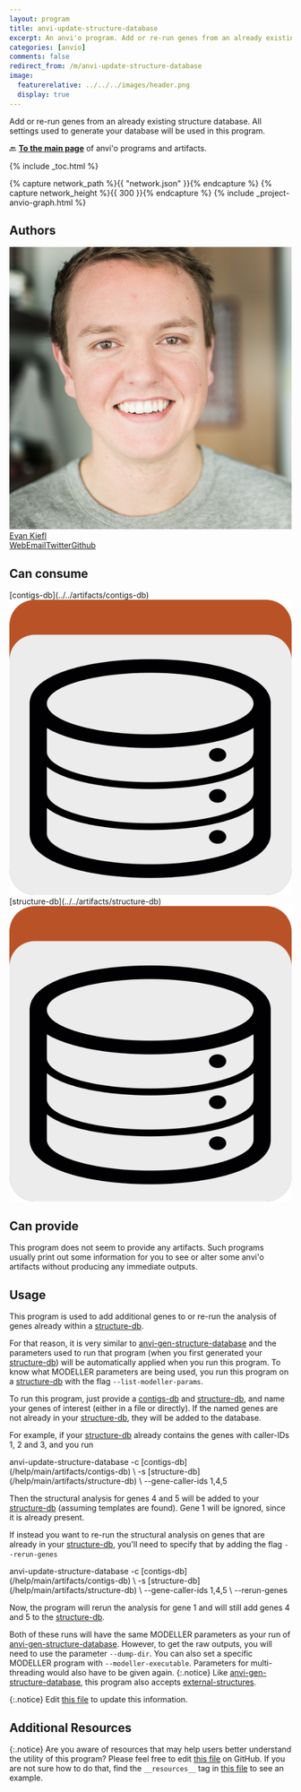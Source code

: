 ```yaml
---
layout: program
title: anvi-update-structure-database
excerpt: An anvi'o program. Add or re-run genes from an already existing structure database.
categories: [anvio]
comments: false
redirect_from: /m/anvi-update-structure-database
image:
  featurerelative: ../../../images/header.png
  display: true
---
```


Add or re-run genes from an already existing structure database. All settings used to generate your database will be used in this program.

🔙 **[To the main page](../../)** of anvi'o programs and artifacts.


{% include _toc.html %}
<div id="svg" class="subnetwork"></div>
{% capture network_path %}{{ "network.json" }}{% endcapture %}
{% capture network_height %}{{ 300 }}{% endcapture %}
{% include _project-anvio-graph.html %}


## Authors

<div class="anvio-person"><div class="anvio-person-info"><div class="anvio-person-photo"><img class="anvio-person-photo-img" src="../../images/authors/ekiefl.jpg" /></div><div class="anvio-person-info-box"><a href="/people/ekiefl" target="_blank"><span class="anvio-person-name">Evan Kiefl</span></a><div class="anvio-person-social-box"><a href="http://ekiefl.github.io" class="person-social" target="_blank"><i class="fa fa-fw fa-home"></i>Web</a><a href="mailto:kiefl.evan@gmail.com" class="person-social" target="_blank"><i class="fa fa-fw fa-envelope-square"></i>Email</a><a href="http://twitter.com/evankiefl" class="person-social" target="_blank"><i class="fa fa-fw fa-twitter-square"></i>Twitter</a><a href="http://github.com/ekiefl" class="person-social" target="_blank"><i class="fa fa-fw fa-github"></i>Github</a></div></div></div></div>



## Can consume


<p style="text-align: left" markdown="1"><span class="artifact-r">[contigs-db](../../artifacts/contigs-db) <img src="../../images/icons/DB.png" class="artifact-icon-mini" /></span> <span class="artifact-r">[structure-db](../../artifacts/structure-db) <img src="../../images/icons/DB.png" class="artifact-icon-mini" /></span></p>


## Can provide


This program does not seem to provide any artifacts. Such programs usually print out some information for you to see or alter some anvi'o artifacts without producing any immediate outputs.


## Usage


This program is used to add additional genes to or re-run the analysis of genes already within a <span class="artifact-n">[structure-db](/help/main/artifacts/structure-db)</span>.

For that reason, it is very similar to <span class="artifact-p">[anvi-gen-structure-database](/help/main/programs/anvi-gen-structure-database)</span> and the parameters used to run that program (when you first generated your <span class="artifact-n">[structure-db](/help/main/artifacts/structure-db)</span>) will be automatically applied when you run this program. To know what MODELLER parameters are being used, you run this program on a <span class="artifact-n">[structure-db](/help/main/artifacts/structure-db)</span> with the flag `--list-modeller-params`. 

To run this program, just provide a <span class="artifact-n">[contigs-db](/help/main/artifacts/contigs-db)</span> and <span class="artifact-n">[structure-db](/help/main/artifacts/structure-db)</span>, and name your genes of interest (either in a file or directly). If the named genes are not already in your <span class="artifact-n">[structure-db](/help/main/artifacts/structure-db)</span>, they will be added to the database. 

For example, if your <span class="artifact-n">[structure-db](/help/main/artifacts/structure-db)</span> already contains the genes with caller-IDs 1, 2 and 3, and you run

<div class="codeblock" markdown="1">
anvi&#45;update&#45;structure&#45;database &#45;c <span class="artifact&#45;n">[contigs&#45;db](/help/main/artifacts/contigs&#45;db)</span> \
                               &#45;s <span class="artifact&#45;n">[structure&#45;db](/help/main/artifacts/structure&#45;db)</span> \
                               &#45;&#45;gene&#45;caller&#45;ids 1,4,5
</div>

Then the structural analysis for genes 4 and 5 will be added to your <span class="artifact-n">[structure-db](/help/main/artifacts/structure-db)</span> (assuming templates are found). Gene 1 will be ignored, since it is already present.

If instead you want to re-run the structural analysis on genes that are already in your <span class="artifact-n">[structure-db](/help/main/artifacts/structure-db)</span>, you'll need to specify that by adding the flag `--rerun-genes`

<div class="codeblock" markdown="1">
anvi&#45;update&#45;structure&#45;database &#45;c <span class="artifact&#45;n">[contigs&#45;db](/help/main/artifacts/contigs&#45;db)</span> \
                               &#45;s <span class="artifact&#45;n">[structure&#45;db](/help/main/artifacts/structure&#45;db)</span> \
                               &#45;&#45;gene&#45;caller&#45;ids 1,4,5 \
                               &#45;&#45;rerun&#45;genes
</div>

Now, the program will rerun the analysis for gene 1 and will still add genes 4 and 5 to the <span class="artifact-n">[structure-db](/help/main/artifacts/structure-db)</span>. 

Both of these runs will have the same MODELLER parameters as your run of <span class="artifact-p">[anvi-gen-structure-database](/help/main/programs/anvi-gen-structure-database)</span>. However, to get the raw outputs, you will need to use the parameter `--dump-dir`. You can also set a specific MODELLER program with `--modeller-executable`. Parameters for multi-threading would also have to be given again.
{:.notice}
Like <span class="artifact-p">[anvi-gen-structure-database](/help/main/programs/anvi-gen-structure-database)</span>, this program also accepts <span class="artifact-n">[external-structures](/help/main/artifacts/external-structures)</span>.


{:.notice}
Edit [this file](https://github.com/merenlab/anvio/tree/master/anvio/docs/programs/anvi-update-structure-database.md) to update this information.


## Additional Resources



{:.notice}
Are you aware of resources that may help users better understand the utility of this program? Please feel free to edit [this file](https://github.com/merenlab/anvio/tree/master/bin/anvi-update-structure-database) on GitHub. If you are not sure how to do that, find the `__resources__` tag in [this file](https://github.com/merenlab/anvio/blob/master/bin/anvi-interactive) to see an example.
